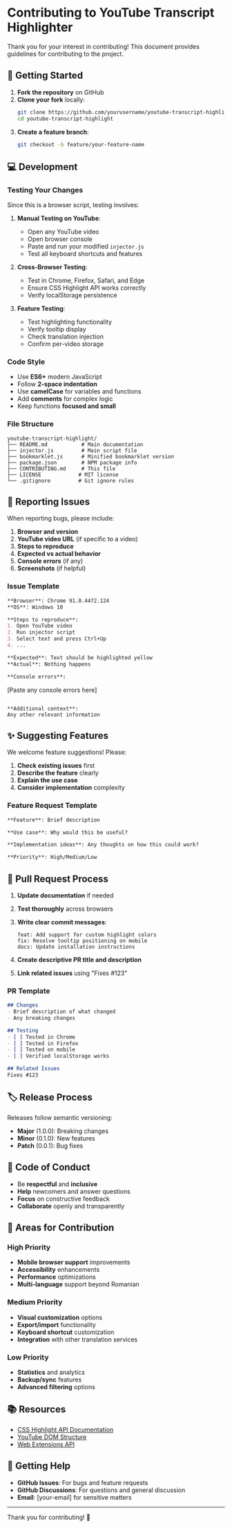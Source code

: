 # Contributing to YouTube Transcript Highlighter

Thank you for your interest in contributing! This document provides guidelines for contributing to the project.

## 🚀 Getting Started

1. **Fork the repository** on GitHub
2. **Clone your fork** locally:
   ```bash
   git clone https://github.com/yourusername/youtube-transcript-highlight.git
   cd youtube-transcript-highlight
   ```
3. **Create a feature branch**:
   ```bash
   git checkout -b feature/your-feature-name
   ```

## 💻 Development

### Testing Your Changes

Since this is a browser script, testing involves:

1. **Manual Testing on YouTube**:
   - Open any YouTube video
   - Open browser console
   - Paste and run your modified `injector.js`
   - Test all keyboard shortcuts and features

2. **Cross-Browser Testing**:
   - Test in Chrome, Firefox, Safari, and Edge
   - Ensure CSS Highlight API works correctly
   - Verify localStorage persistence

3. **Feature Testing**:
   - Test highlighting functionality
   - Verify tooltip display
   - Check translation injection
   - Confirm per-video storage

### Code Style

- Use **ES6+** modern JavaScript
- Follow **2-space indentation**
- Use **camelCase** for variables and functions
- Add **comments** for complex logic
- Keep functions **focused and small**

### File Structure

```
youtube-transcript-highlight/
├── README.md           # Main documentation
├── injector.js         # Main script file
├── bookmarklet.js      # Minified bookmarklet version
├── package.json        # NPM package info
├── CONTRIBUTING.md     # This file
├── LICENSE            # MIT license
└── .gitignore         # Git ignore rules
```

## 🐛 Reporting Issues

When reporting bugs, please include:

1. **Browser and version**
2. **YouTube video URL** (if specific to a video)
3. **Steps to reproduce**
4. **Expected vs actual behavior**
5. **Console errors** (if any)
6. **Screenshots** (if helpful)

### Issue Template

```markdown
**Browser**: Chrome 91.0.4472.124
**OS**: Windows 10

**Steps to reproduce**:
1. Open YouTube video
2. Run injector script
3. Select text and press Ctrl+Up
4. ...

**Expected**: Text should be highlighted yellow
**Actual**: Nothing happens

**Console errors**: 
```
[Paste any console errors here]
```

**Additional context**: 
Any other relevant information
```

## ✨ Suggesting Features

We welcome feature suggestions! Please:

1. **Check existing issues** first
2. **Describe the feature** clearly
3. **Explain the use case**
4. **Consider implementation** complexity

### Feature Request Template

```markdown
**Feature**: Brief description

**Use case**: Why would this be useful?

**Implementation ideas**: Any thoughts on how this could work?

**Priority**: High/Medium/Low
```

## 📝 Pull Request Process

1. **Update documentation** if needed
2. **Test thoroughly** across browsers
3. **Write clear commit messages**:
   ```
   feat: Add support for custom highlight colors
   fix: Resolve tooltip positioning on mobile
   docs: Update installation instructions
   ```

4. **Create descriptive PR title and description**
5. **Link related issues** using "Fixes #123"

### PR Template

```markdown
## Changes
- Brief description of what changed
- Any breaking changes

## Testing
- [ ] Tested in Chrome
- [ ] Tested in Firefox  
- [ ] Tested on mobile
- [ ] Verified localStorage works

## Related Issues
Fixes #123
```

## 🏷️ Release Process

Releases follow semantic versioning:

- **Major** (1.0.0): Breaking changes
- **Minor** (0.1.0): New features
- **Patch** (0.0.1): Bug fixes

## 🤝 Code of Conduct

- Be **respectful** and **inclusive**
- **Help** newcomers and answer questions
- **Focus** on constructive feedback
- **Collaborate** openly and transparently

## 🎯 Areas for Contribution

### High Priority
- **Mobile browser support** improvements
- **Accessibility** enhancements
- **Performance** optimizations
- **Multi-language** support beyond Romanian

### Medium Priority
- **Visual customization** options
- **Export/import** functionality
- **Keyboard shortcut** customization
- **Integration** with other translation services

### Low Priority
- **Statistics** and analytics
- **Backup/sync** features
- **Advanced filtering** options

## 📚 Resources

- [CSS Highlight API Documentation](https://developer.mozilla.org/en-US/docs/Web/API/CSS_Custom_Highlight_API)
- [YouTube DOM Structure](https://developers.google.com/youtube/iframe_api_reference)
- [Web Extensions API](https://developer.mozilla.org/en-US/docs/Mozilla/Add-ons/WebExtensions)

## 💬 Getting Help

- **GitHub Issues**: For bugs and feature requests
- **GitHub Discussions**: For questions and general discussion
- **Email**: [your-email] for sensitive matters

---

Thank you for contributing! 🎉
